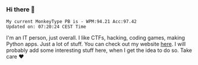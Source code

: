 ### Hi there 👋
<!-- PB START -->
```
My current MonkeyType PB is - WPM:94.21 Acc:97.42
Updated on: 07:20:24 CEST Time
```
<!-- PB END -->
I'm an IT person, just overall. I like CTFs, hacking, coding games, making Python apps. Just a lot of stuff.
You can check out my website [here](https://skill3472.github.io/).
I will probably add some interesting stuff here, when I get the idea to do so. Take care ❤️
